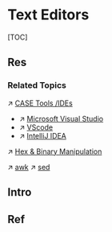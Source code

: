 # Text Editors

[TOC]



## Res
### Related Topics
↗ [CASE Tools /IDEs](../../../../Software%20Engineering/CASE%20(Computer-Aided%20Software%20Engineering)%20Tools/Lower%20CASE%20Tools/IDE%20(Integrated%20Development%20Environment)/IDE%20(Integrated%20Development%20Environment).md)
- ↗ [Microsoft Visual Studio](../../../../Software%20Engineering/CASE%20(Computer-Aided%20Software%20Engineering)%20Tools/Lower%20CASE%20Tools/IDE%20(Integrated%20Development%20Environment)/Microsoft%20Visual%20Studio/Microsoft%20Visual%20Studio.md)
- ↗ [VScode](../../../../Software%20Engineering/CASE%20(Computer-Aided%20Software%20Engineering)%20Tools/Lower%20CASE%20Tools/IDE%20(Integrated%20Development%20Environment)/Microsoft%20Visual%20Studio/VScode.md)
- ↗ [IntelliJ IDEA](../../../../Software%20Engineering/CASE%20(Computer-Aided%20Software%20Engineering)%20Tools/Lower%20CASE%20Tools/IDE%20(Integrated%20Development%20Environment)/JetBrains/IntelliJ%20IDEA.md)

↗ [Hex & Binary Manipulation](../../../🥷🏼%20Operating%20Systems%20(Engineering%20Part)/Linux%20(Derived%20From%20UNIX%20Family)/Linux%20Free%20Software%20&%20OSS%20(Open%20Source%20Software)/Text%20&%20File%20&%20Dir%20Management/Hex%20&%20Binary%20Manipulation.md)

↗ [awk](../../🪁%20DSL(Domain%20Specific%20Languages)%20&%20GPL(General%20Purpose%20Languages)/Programming%20DSL%20&%20GPL/awk.md)
↗ [sed](../../🪁%20DSL(Domain%20Specific%20Languages)%20&%20GPL(General%20Purpose%20Languages)/Programming%20DSL%20&%20GPL/sed.md)



## Intro



## Ref

